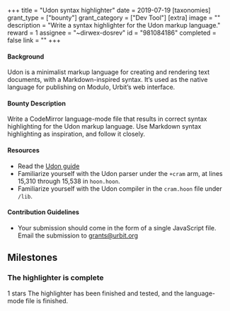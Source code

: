 +++
title = "Udon syntax highlighter"
date = 2019-07-19
[taxonomies]
grant_type = ["bounty"]
grant_category = ["Dev Tool"]
[extra]
image = ""
description = "Write a syntax highlighter for the Udon markup language."
reward = 1
assignee = "~dirwex-dosrev"
id = "981084186"
completed = false
link = ""
+++

#### Background

Udon is a minimalist markup language for creating and rendering text documents, with a Markdown-inspired syntax. It’s used as the native language for publishing on Modulo, Urbit’s web interface.

#### Bounty Description

Write a CodeMirror language-mode file that results in correct syntax highlighting for the Udon markup language. Use Markdown syntax highlighting as inspiration, and follow it closely.

#### Resources

* Read the [Udon guide](https://urbit.org/docs/using/sail-and-udon/)
* Familiarize yourself with the Udon parser under the `+cram` arm, at lines 15,310 through 15,538 in `hoon.hoon`.
* Familiarize yourself with the Udon compiler in the `cram.hoon` file under `/lib`.

#### Contribution Guidelines

* Your submission should come in the form of a single JavaScript file. Email the submission to grants@urbit.org

## Milestones


### The highlighter is complete
1 stars
The highlighter has been finished and tested, and the language-mode file is finished.

    